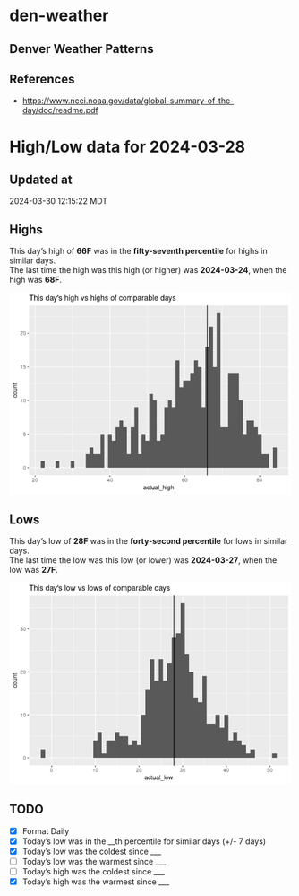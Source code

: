 

# den-weather

## Denver Weather Patterns

## References

- <https://www.ncei.noaa.gov/data/global-summary-of-the-day/doc/readme.pdf>

# High/Low data for 2024-03-28

## Updated at

2024-03-30 12:15:22 MDT

## Highs

This day’s high of **66F** was in the **fifty-seventh percentile** for
highs in similar days.  
The last time the high was this high (or higher) was **2024-03-24**,
when the high was **68F**.

![](readme_files/figure-commonmark/unnamed-chunk-4-1.png)

## Lows

This day’s low of **28F** was in the **forty-second percentile** for
lows in similar days.  
The last time the low was this low (or lower) was **2024-03-27**, when
the low was **27F**.

![](readme_files/figure-commonmark/unnamed-chunk-6-1.png)

## TODO

- [x] Format Daily
- [x] Today’s low was in the \_\_th percentile for similar days (+/- 7
  days)
- [x] Today’s low was the coldest since \_\_\_
- [ ] Today’s low was the warmest since \_\_\_
- [ ] Today’s high was the coldest since \_\_\_
- [x] Today’s high was the warmest since \_\_\_
